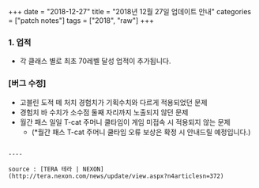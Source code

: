 +++
date = "2018-12-27"
title = "2018년 12월 27일 업데이트 안내"
categories = ["patch notes"]
tags = ["2018", "raw"]
+++

### 1. 업적
- 각 클래스 별로 최초 70레벨 달성 업적이 추가됩니다.

### [버그 수정]
- 고블린 도적 떼 처치 경험치가 기획수치와 다르게 적용되었던 문제
- 경험치 바 수치가 소수점 둘째 자리까지 노출되지 않던 문제
- 월간 패스 일일 T-cat 주머니 쿨타임이 게임 미접속 시 적용되지 않는 문제
  - (*월간 패스 T-cat 주머니 쿨타임 오류 보상은 확정 시 안내드릴 예정입니다.)
```

----

source : [TERA 테라 | NEXON](http://tera.nexon.com/news/update/view.aspx?n4articlesn=372)
